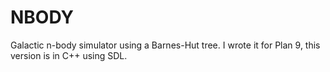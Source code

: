 NBODY
=

Galactic n-body simulator using a Barnes-Hut tree. I wrote it for Plan 9, this version is in C++ using SDL.
